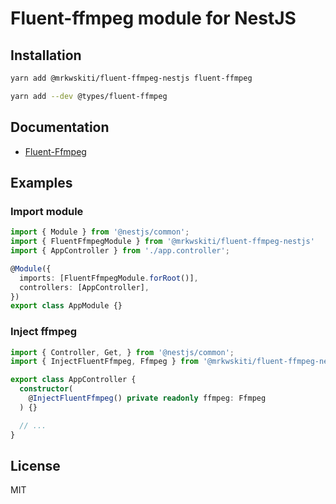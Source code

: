 # Fluent-ffmpeg module for NestJS

## Installation
```bash
yarn add @mrkwskiti/fluent-ffmpeg-nestjs fluent-ffmpeg

yarn add --dev @types/fluent-ffmpeg
```

## Documentation
- [Fluent-Ffmpeg](https://github.com/fluent-ffmpeg/node-fluent-ffmpeg#readme)

## Examples

### Import module
```typescript
import { Module } from '@nestjs/common';
import { FluentFfmpegModule } from '@mrkwskiti/fluent-ffmpeg-nestjs'
import { AppController } from './app.controller';

@Module({
  imports: [FluentFfmpegModule.forRoot()],
  controllers: [AppController],
})
export class AppModule {}
```

### Inject ffmpeg
```typescript
import { Controller, Get, } from '@nestjs/common';
import { InjectFluentFfmpeg, Ffmpeg } from '@mrkwskiti/fluent-ffmpeg-nestjs'

export class AppController {
  constructor(
    @InjectFluentFfmpeg() private readonly ffmpeg: Ffmpeg
  ) {}

  // ...
}
```

## License
MIT
